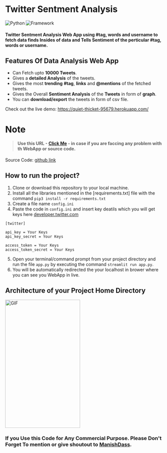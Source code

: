 # Twitter Sentment Analysis

![Python](https://img.shields.io/badge/Python-3.8-blueviolet)
![Framework](https://img.shields.io/badge/Framework-sreamlit-red)


#### **Twitter Sentment Analysis Web App**  using #tag, words and username to fetch data finds Insides of data and Tells Sentiment of the perticular #tag, words or username. 


## Features Of Data Analysis Web App
- Can Fetch upto **10000 Tweets**.
- Gives a **detailed Analysis** of the tweets.
- Gives the most **trending** **#tag**, **links** and **@mentions** of the fetched tweets.
- Gives the Overall **Sentiment Analysis** of the **Tweets** in form of **graph**.
- You can **download/export** the tweets in form of csv file.



Check out the live demo: https://quiet-thicket-95679.herokuapp.com/


# Note

> #### Use this URL - [Click Me](https://github.com/ManishDass/Twitter-Sentiment-Analysis/issues/new) - in case if you are faccing any problem with th WebApp or source code.



Source Code: [github link](https://github.com/ManishDass/Twitter-Sentiment-Analysis)


## How to run the project?

1. Clone or download this repository to your local machine.
2. Install all the libraries mentioned in the [requirements.txt] file with the command `pip3 install -r requirements.txt`
3. Create a file name `config.ini`
4. Paste the code in `config.ini` and insert key deatils which you will get keys here [developer.twitter.com](https://developer.twitter.com/en)
```
[twitter]

api_key = Your Keys
api_key_secret = Your Keys

access_token = Your Keys
access_token_secret = Your Keys
```
5. Open your terminal/command prompt from your project directory and run the file `app.py` by executing the command `streamlit run app.py`.
6. You will be automatically redirected the your localhost in brower where you can see you WebApp in live.

## Architecture of your Project Home Directory
<p><img  alt="GIF" src="" width="240" height="410" /></p>


### If you Use this Code for Any Commercial Purpose. Please Don't Forget To mention or give shoutout to [ManishDass](https://github.com/ManishDass).


```